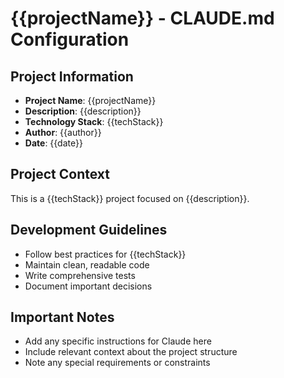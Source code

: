 # {{projectName}} - CLAUDE.md Configuration

## Project Information
- **Project Name**: {{projectName}}
- **Description**: {{description}}
- **Technology Stack**: {{techStack}}
- **Author**: {{author}}
- **Date**: {{date}}

## Project Context
This is a {{techStack}} project focused on {{description}}.

## Development Guidelines
- Follow best practices for {{techStack}}
- Maintain clean, readable code
- Write comprehensive tests
- Document important decisions

## Important Notes
- Add any specific instructions for Claude here
- Include relevant context about the project structure
- Note any special requirements or constraints